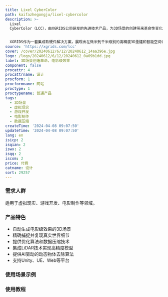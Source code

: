 ```yaml
---
title: Lixel CyberColor
path: kaifazhegongju/lixel-cybercolor
description: >-
  Lixel
  CyberColor（LCC），由XGRIDS公司研发的先进技术产品，为3D场景的创建带来革命性变化。LCC能自动生成电影级效果的无限大3D场景，使用Multi-SLAM和高斯溅射技术。其核心优势在于精确捕捉并复现真实细节，为虚拟现实、游戏开发、电影制作等领域带来真实性体验。


  XGRIDS作为一套集成软硬件解决方案，展现出在微米到千米级别的高精度3D重建和智能空间计算方面的强大能力。采用Multi-SLAM算法和优化的3DGS技术，自动创建超逼真大型3D模型，沉浸式体验。优化算法实现逼真渲染效果，通过数据压缩技术将模型大小减小90%，LiDAR集成技术实现厘米级模型精度，提供AI驱动的动态物体去除算法。推出LCC插件和SDK，在Unity、UE、Web、移动平台使用，为3D内容提供强大支持。
source: 'https://xgrids.com/lcc'
cover: /cover/20240612/6/12/20240612_14aa396e.jpg
logo: /logo/20240612/6/12/20240612_0a09b1dd.jpg
label: 3D场景创造革命，电影级效果
component: false
procattr: 4
procattrname: 设计
procform: 1
procformname: 网站
proctype: 1
proctypename: 普通产品
tags:
  - 3D场景
  - 虚拟现实
  - 游戏开发
  - 电影制作
  - 数据压缩
createTime: '2024-04-08 09:07:50'
updateTime: '2024-04-08 09:07:50'
lang: en
isicp: 2
isqian: 2
iswx: 2
isqq: 2
iscom: 2
price: 付费
catname: 设计
sort: 29257
---
```




### 需求人群
适用于虚拟现实、游戏开发、电影制作等领域。

### 产品特色
- 自动生成电影级效果的3D场景
- 精确捕捉并复现真实世界细节
- 提供优化算法和数据压缩技术
- 集成LiDAR技术实现高精度模型
- 提供AI驱动的动态物体去除算法
- 支持Unity、UE、Web等平台

### 使用场景示例


### 使用教程


  
